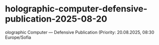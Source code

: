 # holographic-computer-defensive-publication-2025-08-20
olographic Computer — Defensive Publication (Priority: 20.08.2025, 08:30 Europe/Sofia
